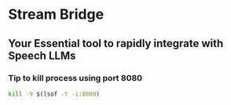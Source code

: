 # Stream Bridge

## Your Essential tool to rapidly integrate with Speech LLMs

### Tip to kill process using port 8080

```bash
kill -9 $(lsof -t -i:8080)
```
